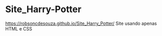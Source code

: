 # Site_Harry-Potter


https://robsoncdesouza.github.io/Site_Harry_Potter/
Site usando apenas HTML e CSS
